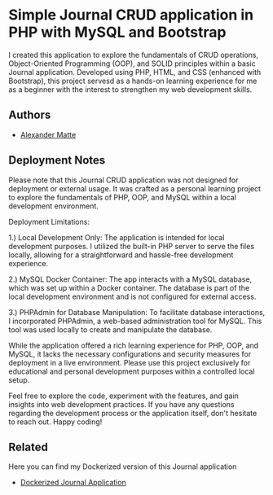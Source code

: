 
# Simple Journal CRUD application in PHP with MySQL and Bootstrap

I created this application to explore the fundamentals of CRUD operations, Object-Oriented Programming (OOP), and SOLID principles within a basic Journal application. Developed using PHP, HTML, and CSS (enhanced with Bootstrap), this project servesd as a hands-on learning experience for me as a beginner with the interest to strengthen my web development skills.


## Authors

- [Alexander Matte](https://github.com/Alexander-Matte)


## Deployment Notes

Please note that this Journal CRUD application was not designed for deployment or external usage. It was crafted as a personal learning project to explore the fundamentals of PHP, OOP, and MySQL within a local development environment.

Deployment Limitations:

1.) Local Development Only: The application is intended for local development purposes. I utilized the built-in PHP server to serve the files locally, allowing for a straightforward and hassle-free development experience.

2.) MySQL Docker Container: The app interacts with a MySQL database, which was set up within a Docker container. The database is part of the local development environment and is not configured for external access.

3.) PHPAdmin for Database Manipulation: To facilitate database interactions, I incorporated PHPAdmin, a web-based administration tool for MySQL. This tool was used locally to create and manipulate the database.

While the application offered a rich learning experience for PHP, OOP, and MySQL, it lacks the necessary configurations and security measures for deployment in a live environment. Please use this project exclusively for educational and personal development purposes within a controlled local setup.

Feel free to explore the code, experiment with the features, and gain insights into web development practices. If you have any questions regarding the development process or the application itself, don't hesitate to reach out. Happy coding!

## Related

Here you can find my Dockerized version of this Journal application
- [Dockerized Journal Application](https://github.com/Alexander-Matte/journal)
